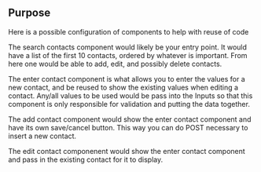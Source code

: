 ## Purpose
Here is a possible configuration of components to help with reuse of code

The search contacts component would likely be your entry point. It would have a list of the first 10 contacts, ordered by whatever is important. From here one would be able to add, edit, and possibly delete contacts. 

The enter contact component is what allows you to enter the values for a new contact, and be reused to show the existing values when editing a contact. Any/all values to be used would be pass into the Inputs so that this component is only responsible for validation and putting the data together.

The add contact component would show the enter contact component and have its own save/cancel button. This way you can do POST necessary to insert a new contact. 

The edit contact componenent would show the enter contact component and pass in the existing contact for it to display.
